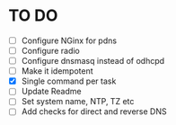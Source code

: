 # TO DO

- [ ] Configure NGinx for pdns
- [ ] Configure radio
- [ ] Configure dnsmasq instead of odhcpd
- [ ] Make it idempotent
- [x] Single command per task
- [ ] Update Readme
- [ ] Set system name, NTP, TZ etc
- [ ] Add checks for direct and reverse DNS
